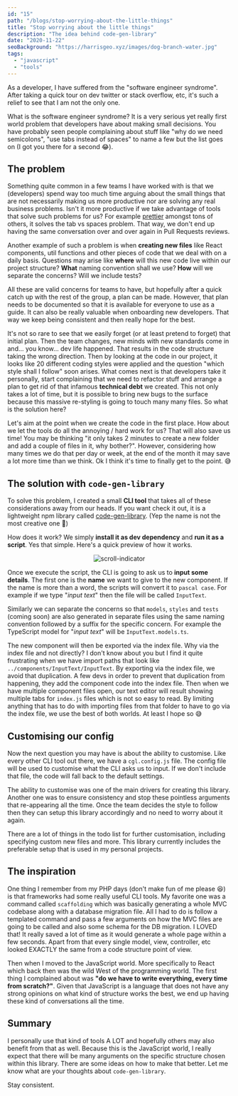 ```yaml
---
id: "15"
path: "/blogs/stop-worrying-about-the-little-things"
title: "Stop worrying about the little things"
description: "The idea behind code-gen-library"
date: "2020-11-22"
seoBackground: "https://harrisgeo.xyz/images/dog-branch-water.jpg"
tags:
  - "javascript"
  - "tools"
---
```


As a developer, I have suffered from the "software engineer syndrome". After taking a quick tour on dev twitter or stack overflow, etc, it's such a relief to see that I am not the only one.

What is the software engineer syndrome? It is a very serious yet really first world problem that developers have about making small decisions. You have probably seen people complaining about stuff like "why do we need semicolons", "use tabs instead of spaces" to name a few but the list goes on (I got you there for a second 😂).

## The problem

Something quite common in a few teams I have worked with is that we (developers) spend way too much time arguing about the small things that are not necessarily making us more productive nor are solving any real business problems. Isn't it more productive if we take advantage of tools that solve such problems for us? For example [prettier](https://prettier.io/) amongst tons of others, it solves the tab vs spaces problem. That way, we don't end up having the same conversation over and over again in Pull Requests reviews.

Another example of such a problem is when **creating new files** like React components, util functions and other pieces of code that we deal with on a daily basis. Questions may arise like **where** will this new code live within our project structure? **What** naming convention shall we use? **How** will we separate the concerns?  Will we include tests?

All these are valid concerns for teams to have, but hopefully after a quick catch up with the rest of the group, a plan can be made. However, that plan needs to be documented so that it is available for everyone to use as a guide. It can also be really valuable when onboarding new developers. That way we keep being consistent and then really hope for the best.

It's not so rare to see that we easily forget (or at least pretend to forget) that initial plan. Then the team changes, new minds with new standards come in and... you know... dev life happened. That results in the code structure taking the wrong direction. Then by looking at the code in our project, it looks like 20 different coding styles were applied and the question "which style shall I follow" soon arises. What comes next is that developers take it personally, start complaining that we need to refactor stuff and arrange a plan to get rid of that infamous **technical debt** we created. This not only takes a lot of time, but it is possible to bring new bugs to the surface because this massive re-styling is going to touch many many files. So what is the solution here?

Let's aim at the point when we create the code in the first place. How about we let the tools do all the annoying / hard work for us? That will also save us time! You may be thinking "it only takes 2 minutes to create a new folder and add a couple of files in it, why bother?". However, considering how many times we do that per day or week, at the end of the month it may save a lot more time than we think. Ok I think it's time to finally get to the point. 😅

## The solution with `code-gen-library`

To solve this problem, I created a small **CLI tool** that takes all of these considerations away from our heads. If you want check it out, it is a lightweight npm library called [code-gen-library](https://github.com/harrisgeo88/code-gen-library). (Yep the name is not the most creative one 🤣)

How does it work? We simply **install it as dev dependency** and **run it as a script**. Yes that simple. Here's a quick preview of how it works.

<p align="center">
  <img src="https://user-images.githubusercontent.com/630705/99914747-65b77c00-2cf7-11eb-8101-922e00eb1afc.gif" alt="scroll-indicator"/>
</p>

Once we execute the script, the CLI is going to ask us to **input some details**. The first one is the **name** we want to give to the new component. If the name is more than a word, the scripts will convert it to `pascal case`. For example if we type "*input text*" then the file will be called `InputText`.

Similarly we can separate the concerns so that `models`, `styles` and `tests` (coming soon) are also generated in separate files using the same naming convention followed by a suffix for the specific concern. For example the TypeScript model for "*input text*" will be `InputText.models.ts`.

The new component will then be exported via the index file. Why via the index file and not directly? I don't know about you but I find it quite frustrating when we have import paths that look like `../components/InputText/InputText`. By exporting via the index file, we avoid that duplication. A few devs in order to prevent that duplication from happening, they add the component code into the index file. Then when we have multiple component files open, our text editor will result showing multiple tabs for `index.js` files which is not so easy to read. By limiting anything that has to do with importing files from that folder to have to go via the index file, we use the best of both worlds. At least I hope so 😅

## Customising our config

Now the next question you may have is about the ability to customise. Like every other CLI tool out there, we have a `cgl.config.js` file. The config file will be used to customise what the CLI asks us to input. If we don't include that file, the code will fall back to the default settings.

The ability to customise was one of the main drivers for creating this library. Another one was to ensure consistency and stop these pointless arguments that re-appearing all the time. Once the team decides the style to follow then they can setup this library accordingly and no need to worry about it again.

There are a lot of things in the todo list for further customisation, including specifying custom new files and more. This library currently includes the preferable setup that is used in my personal projects.

## The inspiration

One thing I remember from my PHP days (don't make fun of me please 😆) is that frameworks had some really useful CLI tools. My favorite one was a command called `scaffolding` which was basically generating a whole MVC codebase along with a database migration file. All I had to do is follow a templated command and pass a few arguments on how the MVC files are going to be called and also some schema for the DB migration. I LOVED that! It really saved a lot of time as it would generate a whole page within a few seconds. Apart from that every single model, view, controller, etc looked EXACTLY the same from a code structure point of view.

Then when I moved to the JavaScript world. More specifically to React which back then was the wild West of the programming world. The first thing I complained about was **"do we have to write everything, every time from scratch?"**. Given that JavaScript is a language that does not have any strong opinions on what kind of structure works the best, we end up having these kind of conversations all the time.

## Summary

I personally use that kind of tools A LOT and hopefully others may also benefit from that as well. Because this is the JavaScript world, I really expect that there will be many arguments on the specific structure chosen within this library. There are some ideas on how to make that better. Let me know what are your thoughts about `code-gen-library`.

Stay consistent.